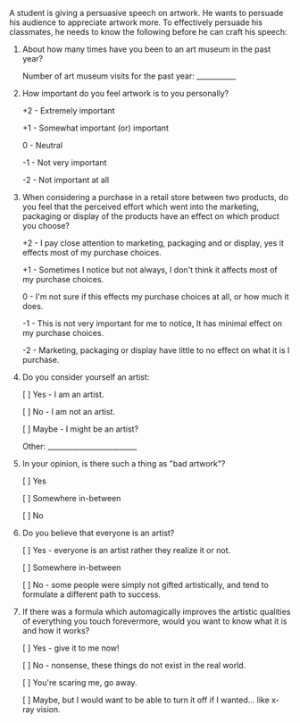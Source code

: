 A student is giving a persuasive speech on artwork.  He wants to persuade his audience to appreciate artwork more.  To effectively persuade his classmates, he needs to know the following before he can craft his speech:


1.  About how many times have you been to an art museum in the past year?

	Number of art museum visits for the past year: ___________



2.  How important do you feel artwork is to you personally?

	+2 - Extremely important

	+1 - Somewhat important (or) important

	 0 - Neutral

	-1 - Not very important

	-2 - Not important at all



3.  When considering a purchase in a retail store between two products, do you feel that the perceived effort which went into the marketing, packaging or display of the products have an effect on which product you choose?

	+2 - I pay close attention to marketing, packaging and or display, yes it effects most of my purchase choices.

	+1 - Sometimes I notice but not always, I don't think it affects most of my purchase choices.

	 0 - I'm not sure if this effects my purchase choices at all, or how much it does.

	-1 - This is not very important for me to notice, It has minimal effect on my purchase choices.

	-2 - Marketing, packaging or display have little to no effect on what it is I purchase.



4.  Do you consider yourself an artist:

	[ ] Yes - I am an artist.
	
	[ ] No - I am not an artist.
	
	[ ] Maybe - I might be an artist?

	Other: _________________________



5.  In your opinion, is there such a thing as "bad artwork"?

	[ ] Yes
	
	[ ] Somewhere in-between
	
	[ ] No



6.  Do you believe that everyone is an artist?

	[ ] Yes - everyone is an artist rather they realize it or not.

	[ ] Somewhere in-between

	[ ] No - some people were simply not gifted artistically, and tend to formulate a different path to success.



7.  If there was a formula which automagically improves the artistic qualities of everything you touch forevermore, would you want to know what it is and how it works?

	[ ] Yes - give it to me now!

	[ ] No - nonsense, these things do not exist in the real world.

	[ ] You're scaring me, go away.

	[ ] Maybe, but I would want to be able to turn it off if I wanted... like x-ray vision.
